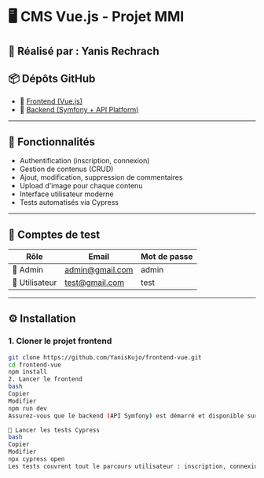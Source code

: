 # 🖥️ CMS Vue.js - Projet MMI

## 👤 Réalisé par : **Yanis Rechrach**

## 📦 Dépôts GitHub

- 🔗 [Frontend (Vue.js)](https://github.com/YanisKujo/frontend-vue)
- 🔗 [Backend (Symfony + API Platform)](https://github.com/YanisKujo/backend-api)

---

## 🚀 Fonctionnalités

- Authentification (inscription, connexion)
- Gestion de contenus (CRUD)
- Ajout, modification, suppression de commentaires
- Upload d'image pour chaque contenu
- Interface utilisateur moderne
- Tests automatisés via Cypress

---

## 👥 Comptes de test

| Rôle         | Email              | Mot de passe |
|--------------|--------------------|--------------|
| 👑 Admin      | admin@gmail.com     | admin        |
| 👤 Utilisateur | test@gmail.com      | test         |

---

## ⚙️ Installation

### 1. Cloner le projet frontend
```bash
git clone https://github.com/YanisKujo/frontend-vue.git
cd frontend-vue
npm install
2. Lancer le frontend
bash
Copier
Modifier
npm run dev
Assurez-vous que le backend (API Symfony) est démarré et disponible sur https://localhost

🧪 Lancer les tests Cypress
bash
Copier
Modifier
npx cypress open
Les tests couvrent tout le parcours utilisateur : inscription, connexion, création/modification/suppression de contenu et commentaires, mise à jour du profil.
